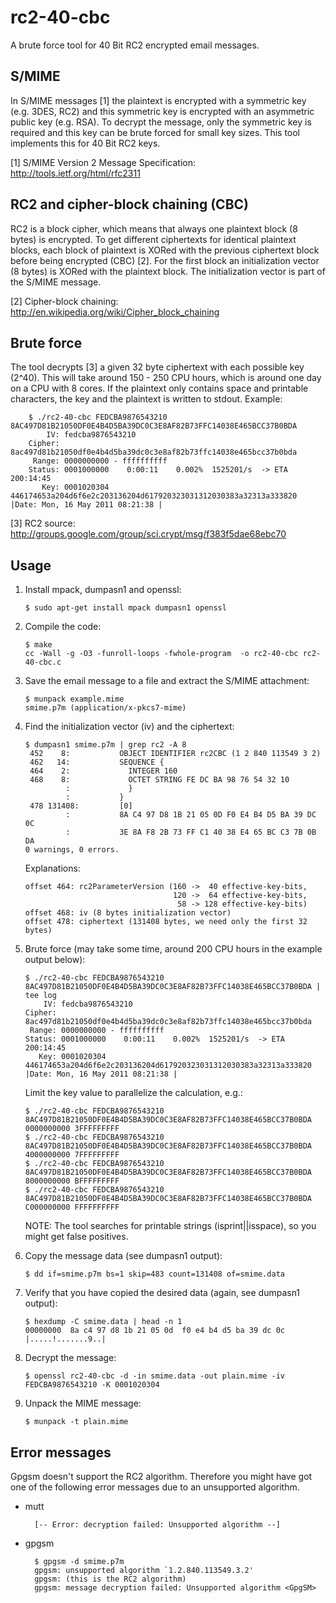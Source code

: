 rc2-40-cbc
==========

A brute force tool for 40 Bit RC2 encrypted email messages.

S/MIME
------

In S/MIME messages [1] the plaintext is encrypted with a symmetric key
(e.g. 3DES, RC2) and this symmetric key is encrypted with an asymmetric
public key (e.g. RSA). To decrypt the message, only the symmetric key is
required and this key can be brute forced for small key sizes. This tool
implements this for 40 Bit RC2 keys.

[1] S/MIME Version 2 Message Specification: <http://tools.ietf.org/html/rfc2311>

RC2 and cipher-block chaining (CBC)
-----------------------------------

RC2 is a block cipher, which means that always one plaintext block (8 bytes) is
encrypted. To get different ciphertexts for identical plaintext blocks, each
block of plaintext is XORed with the previous ciphertext block before being
encrypted (CBC) [2]. For the first block an initialization vector (8 bytes) is
XORed with the plaintext block. The initialization vector is part of the S/MIME
message.

[2] Cipher-block chaining: <http://en.wikipedia.org/wiki/Cipher_block_chaining>

Brute force
-----------

The tool decrypts [3] a given 32 byte ciphertext with each possible key (2^40).
This will take around 150 - 250 CPU hours, which is around one day on a CPU
with 8 cores. If the plaintext only contains space and printable characters,
the key and the plaintext is written to stdout. Example:

        $ ./rc2-40-cbc FEDCBA9876543210 8AC497D81B21050DF0E4B4D5BA39DC0C3E8AF82B73FFC14038E465BCC37B0BDA
            IV: fedcba9876543210
        Cipher: 8ac497d81b21050df0e4b4d5ba39dc0c3e8af82b73ffc14038e465bcc37b0bda
         Range: 0000000000 - ffffffffff
        Status: 0001000000    0:00:11    0.002%  1525201/s  -> ETA 200:14:45
           Key: 0001020304  446174653a204d6f6e2c203136204d617920323031312030383a32313a333820  |Date: Mon, 16 May 2011 08:21:38 |

[3] RC2 source: <http://groups.google.com/group/sci.crypt/msg/f383f5dae68ebc70>

Usage
-----

1.  Install mpack, dumpasn1 and openssl:

        $ sudo apt-get install mpack dumpasn1 openssl

2.  Compile the code:

        $ make
        cc -Wall -g -O3 -funroll-loops -fwhole-program  -o rc2-40-cbc rc2-40-cbc.c

3.  Save the email message to a file and extract the S/MIME attachment:

        $ munpack example.mime
        smime.p7m (application/x-pkcs7-mime)

4.  Find the initialization vector (iv) and the ciphertext:

        $ dumpasn1 smime.p7m | grep rc2 -A 8
         452    8:           OBJECT IDENTIFIER rc2CBC (1 2 840 113549 3 2)
         462   14:           SEQUENCE {
         464    2:             INTEGER 160
         468    8:             OCTET STRING FE DC BA 98 76 54 32 10
                 :             }
                 :           }
         478 131408:         [0]
                 :           8A C4 97 D8 1B 21 05 0D F0 E4 B4 D5 BA 39 DC 0C
                 :           3E 8A F8 2B 73 FF C1 40 38 E4 65 BC C3 7B 0B DA
        0 warnings, 0 errors.

    Explanations:

        offset 464: rc2ParameterVersion (160 ->  40 effective-key-bits,
                                         120 ->  64 effective-key-bits,
                                          58 -> 128 effective-key-bits)
        offset 468: iv (8 bytes initialization vector)
        offset 478: ciphertext (131408 bytes, we need only the first 32 bytes)

5.  Brute force (may take some time, around 200 CPU hours in the example output below):

        $ ./rc2-40-cbc FEDCBA9876543210 8AC497D81B21050DF0E4B4D5BA39DC0C3E8AF82B73FFC14038E465BCC37B0BDA | tee log
            IV: fedcba9876543210
        Cipher: 8ac497d81b21050df0e4b4d5ba39dc0c3e8af82b73ffc14038e465bcc37b0bda
         Range: 0000000000 - ffffffffff
        Status: 0001000000    0:00:11    0.002%  1525201/s  -> ETA 200:14:45
           Key: 0001020304  446174653a204d6f6e2c203136204d617920323031312030383a32313a333820  |Date: Mon, 16 May 2011 08:21:38 |

    Limit the key value to parallelize the calculation, e.g.:

        $ ./rc2-40-cbc FEDCBA9876543210 8AC497D81B21050DF0E4B4D5BA39DC0C3E8AF82B73FFC14038E465BCC37B0BDA 0000000000 3FFFFFFFFF
        $ ./rc2-40-cbc FEDCBA9876543210 8AC497D81B21050DF0E4B4D5BA39DC0C3E8AF82B73FFC14038E465BCC37B0BDA 4000000000 7FFFFFFFFF
        $ ./rc2-40-cbc FEDCBA9876543210 8AC497D81B21050DF0E4B4D5BA39DC0C3E8AF82B73FFC14038E465BCC37B0BDA 8000000000 BFFFFFFFFF
        $ ./rc2-40-cbc FEDCBA9876543210 8AC497D81B21050DF0E4B4D5BA39DC0C3E8AF82B73FFC14038E465BCC37B0BDA C000000000 FFFFFFFFFF

    NOTE: The tool searches for printable strings (isprint||isspace), so you might get false positives.

6.  Copy the message data (see dumpasn1 output):

        $ dd if=smime.p7m bs=1 skip=483 count=131408 of=smime.data

7.  Verify that you have copied the desired data (again, see dumpasn1 output):

        $ hexdump -C smime.data | head -n 1
        00000000  8a c4 97 d8 1b 21 05 0d  f0 e4 b4 d5 ba 39 dc 0c  |.....!.......9..|

8.  Decrypt the message:

        $ openssl rc2-40-cbc -d -in smime.data -out plain.mime -iv FEDCBA9876543210 -K 0001020304

9.  Unpack the MIME message:

        $ munpack -t plain.mime

Error messages
--------------

Gpgsm doesn't support the RC2 algorithm. Therefore you might have got one of
the following error messages due to an unsupported algorithm.

* mutt

        [-- Error: decryption failed: Unsupported algorithm --]

* gpgsm

        $ gpgsm -d smime.p7m
        gpgsm: unsupported algorithm `1.2.840.113549.3.2'
        gpgsm: (this is the RC2 algorithm)
        gpgsm: message decryption failed: Unsupported algorithm <GpgSM>

